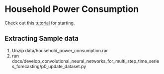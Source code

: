 # Household Power Consumption

Check out this 
[tutorial](https://machinelearningmastery.com/how-to-develop-convolutional-neural-networks-for-multi-step-time-series-forecasting/)
for starting.

## Extracting Sample data

1. Unzip data/household_power_consumption.rar
2. run docs/develop_convolutional_neural_networks_for_multi_step_time_series_forecasting/p0_update_dataset.py

